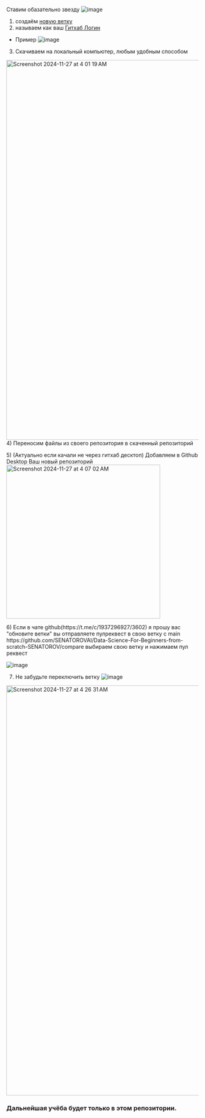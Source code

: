 Ставим обазательно звезду
![image](https://github.com/user-attachments/assets/aa4e7946-d65f-4f5f-91a2-84a1dc3bdcb4)



1) создаём [новую ветку](https://github.com/SENATOROVAI/GithubLogin-Data-Science-For-Beginners-from-scratch-SENATOROV/branches)
2) называем как ваш [Гитхаб Логин](https://github.com/settings/admin)
- Пример ![image](https://github.com/user-attachments/assets/09181e62-84f8-4992-86a4-13394c7a014a)
3) Скачиваем на локальный компьютер, любым удобным способом
  <img width="995" alt="Screenshot 2024-11-27 at 4 01 19 AM" src="https://github.com/user-attachments/assets/51b74e3d-369b-46fa-be37-6f99c44bf587">
4) Переносим файлы из своего репозитория в скаченный репозиторий
<p></p>
5) (Актуально если качали не через гитхаб десктоп) Добавляем в Github Desktop Ваш новый репозиторий 
 <img width="403" alt="Screenshot 2024-11-27 at 4 07 02 AM" src="https://github.com/user-attachments/assets/e53e0384-84ac-4219-897c-9788e640a2a1">
<p></p>
6) Если в чате github(https://t.me/c/1937296927/3602) я прошу вас "обновите ветки"
вы отправляете пулреквест в свою ветку с main 
https://github.com/SENATOROVAI/Data-Science-For-Beginners-from-scratch-SENATOROV/compare
выбираем свою ветку и нажимаем пул реквест

![image](https://github.com/user-attachments/assets/e027f42e-a66f-42db-a52a-3a6319903ee8)

7) Не забудьте переключить ветку
![image](https://github.com/user-attachments/assets/82f6acc8-3e4f-4abd-bc9b-0514a47056f4)
<img width="1074" alt="Screenshot 2024-11-27 at 4 26 31 AM" src="https://github.com/user-attachments/assets/0298410e-f652-4518-a8e1-580d555ea27b">



### Дальнейшая учёба будет только в этом репозитории.  

  
